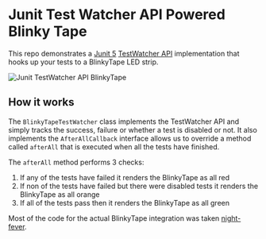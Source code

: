 # Junit Test Watcher API Powered Blinky Tape
This repo demonstrates a [Junit 5](https://junit.org/junit5/) [TestWatcher API](https://junit.org/junit5/docs/5.5.1/api/org/junit/jupiter/api/extension/TestWatcher.html) implementation that hooks up your tests to a BlinkyTape LED strip.

![Junit TestWatcher API BlinkyTape](https://github.com/leeturner/BlinkyTapeTestWatcher/blob/main/images/junit-blinkytape.gif)

## How it works

The `BlinkyTapeTestWatcher` class implements the TestWatcher API and simply tracks the success, failure or whether a test is disabled or not.  It also implements the `AfterAllCallback` interface allows us to override a method called `afterAll` that is executed when all the tests have finished.

The `afterAll` method performs 3 checks:

1) If any of the tests have failed it renders the BlinkyTape as all red
1) If non of the tests have failed but there were disabled tests it renders the BlinkyTape as all orange
1) If all of the tests pass then it renders the BlinkyTape as all green

Most of the code for the actual BlinkyTape integration was taken [night-fever](https://github.com/leeturner/night-fever).